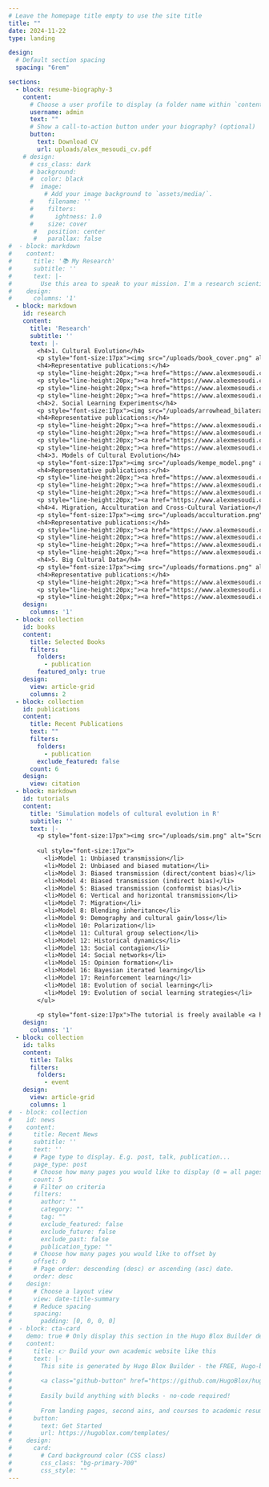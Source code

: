 ```yaml
---
# Leave the homepage title empty to use the site title
title: ""
date: 2024-11-22
type: landing

design:
  # Default section spacing
  spacing: "6rem"

sections:
  - block: resume-biography-3
    content:
      # Choose a user profile to display (a folder name within `content/authors/`)
      username: admin
      text: ""
      # Show a call-to-action button under your biography? (optional)
      button:
        text: Download CV
        url: uploads/alex_mesoudi_cv.pdf
    # design:
      # css_class: dark
      # background:
      #  color: black
      #  image:
          # Add your image background to `assets/media/`.
      #    filename: ''
      #    filters:
      #      ightness: 1.0
      #    size: cover
       #   position: center
       #   parallax: false
#  - block: markdown
#    content:
#      title: '📚 My Research'
#      subtitle: ''
#      text: |-
#        Use this area to speak to your mission. I'm a research scientist in the Moonshot team at DeepMind.  #  I blog about machine learning, deep learning, and moonshots.
#    design:
#      columns: '1'
  - block: markdown
    id: research
    content:
      title: 'Research'
      subtitle: ''
      text: |-
        <h4>1. Cultural Evolution</h4>
        <p style="font-size:17px"><img src="/uploads/book_cover.png" alt="Cultural Evolution book cover" style="width:200px;margin-left:20px;margin-right:20px;margin-bottom:10px;float:right;">The human species has an extraordinary reliance on culture, i.e. the vast body of beliefs, knowledge and skills that we acquire from other individuals via social learning. While other species adapt to their environments primarily via genetic evolution, we adapt via cultural evolution. I am interested in how this process of cultural evolution works, its similarities and differences to genetic evolution, and how traditional social science findings and topics can be studied within an evolutionary framework.</p>
        <h4>Representative publications:</h4>
        <p style="line-height:20px;"><a href="https://www.alexmesoudi.com/publication/mesoudi-pursuing-2017/" style="font-size: 15px">Mesoudi (2017) Pursuing Darwin's curious parallel: Prospects for a science of cultural evolution. Proceedings of the National Academy of Sciences 114, 7853–7860.</a></p>
        <p style="line-height:20px;"><a href="https://www.alexmesoudi.com/publication/mesoudi-cultural-2011/" style="font-size: 15px">Mesoudi (2011) Cultural evolution: How Darwinian theory can explain human culture and synthesize the social sciences. University of Chicago Press.</a></p>
        <p style="line-height:20px;"><a href="https://www.alexmesoudi.com/publication/mesoudi-towards-2006/" style="font-size: 15px">Mesoudi, Whiten and Laland (2006) Towards a unified science of cultural evolution. Behavioral and Brain Sciences 29, 329–383.</a></p>
        <p style="line-height:20px;"><a href="https://www.alexmesoudi.com/publication/mesoudi-is-2004/" style="font-size: 15px">Mesoudi, Whiten and Laland (2004) Is human cultural evolution Darwinian? Evidence reviewed from the perspective of The Origin of Species. Evolution 58, 1–11.</a></p><br>
        <h4>2. Social Learning Experiments</h4>
        <p style="font-size:17px"><img src="/uploads/arrowhead_bilateral.jpg" alt="Arrowhead task screenshot" style="width:350px;margin-left:20px;margin-right:20px;margin-bottom:10px;float:right;">Learning from others, aka 'social learning', lies at the heart of human culture. I have run lab experiments examining how people learn from one another, who they learn from, when they learn from others rather than alone, and what they learn. Some studies use the 'transmission chain method', where stories or task solutions are passed along linear chains of participants like the game 'Telephone'. These have found, for example, that information about social relationships and interactions is transmitted better than non-social information, and that causal understanding is not necessary for improvements in technologies over time. Other studies look at how people within small groups learn from one another over time. Often these experiments look at technological change, getting participants to design arrowheads, handaxes or other objects reflecting real-life human technology. These studies have found that people prefer to learn from successful others, but often copy others less than they should do; and that people copy prestigious people only when direct success information is unavailable.</p>
        <h4>Representative publications:</h4>
        <p style="line-height:20px;"><a href="https://www.alexmesoudi.com/publication/brand-emergence-2020/" style="font-size: 15px">Brand, Heap, Morgan & Mesoudi (2020). The emergence and adaptive use of prestige in an online social learning task. Scientific Reports 10, 12095.</a></p>
        <p style="line-height:20px;"><a href="https://www.alexmesoudi.com/publication/derex-causal-2019/" style="font-size: 15px">Derex, Bonnefon, Boyd and Mesoudi (2019) Causal understanding is not necessary for the improvement of culturally evolving technology. Nature Human Behaviour 3, 446–452.</a></p>
        <p style="line-height:20px;"><a href="https://www.alexmesoudi.com/publication/mesoudi-experimental-2011/" style="font-size: 15px">Mesoudi (2011) An experimental comparison of human social learning strategies: payoff-biased social learning is adaptive but underused. Evolution and Human Behavior 32, 334–342.</a></p>
        <p style="line-height:20px;"><a href="https://www.alexmesoudi.com/publication/mesoudi-bias-2006/" style="font-size: 15px">Mesoudi, Whiten and Dunbar (2006) A bias for social information in human cultural transmission. British Journal of Psychology 97, 405–423.</a></p><br>
        <h4>3. Models of Cultural Evolution</h4>
        <p style="font-size:17px"><img src="/uploads/kempe_model.png" alt="Kempe et al. model" style="width:350px;margin-left:20px;margin-right:20px;margin-bottom:10px;float:right;">I have used theoretical models, primarily agent-based simulations, to explore how different learning dynamics - who copies what, from whom and when - might generate large-scale patterns of cultural evolution. Previous models have looked at beliefs in partible paternity (where children have more than one biological 'father'), copycat suicide, and how the costs of acquiring ever-accumulating knowledge slows down innovation in cumulative cultural evolution.</p>
        <h4>Representative publications:</h4>
        <p style="line-height:20px;"><a href="https://www.alexmesoudi.com/publication/kempe-cultural-2014/" style="font-size: 15px">Kempe, Lycett and Mesoudi (2014) From cultural traditions to cumulative culture: Parameterizing the differences between human and nonhuman culture. Journal of Theoretical Biology 359, 29–36.</a></p>
        <p style="line-height:20px;"><a href="https://www.alexmesoudi.com/publication/mesoudi-variable-2011/" style="font-size: 15px">Mesoudi (2011) Variable cultural acquisition costs constrain cumulative cultural evolution. PLOS ONE 6, e18239.</a></p>
        <p style="line-height:20px;"><a href="https://www.alexmesoudi.com/publication/mesoudi-cultural-2009/" style="font-size: 15px">Mesoudi (2009) The cultural dynamics of copycat suicide. PLOS ONE 4, e7252.</a></p>
        <p style="line-height:20px;"><a href="https://www.alexmesoudi.com/publication/mesoudi-culturally-2007/" style="font-size: 15px">Mesoudi and Laland (2007) Culturally transmitted paternity beliefs and the evolution of human mating behaviour. Proceedings of the Royal Society B 274, 1273–1278.</a></p><br>
        <h4>4. Migration, Acculturation and Cross-Cultural Variation</h4>
        <p style="font-size:17px"><img src="/uploads/acculturation.png" alt="Acculturation of attribution style" style="width:350px;margin-left:20px;margin-right:20px;margin-bottom:10px;float:right;">Ever since our species first evolved in Africa, migration has been a constant fixture of <i>Homo sapiens</i>. 'Acculturation' describes the psychological and behavioural changes that occur as a result of migration. I have studied how acculturation affects the psychological characteristics of first and second generation British Bangladeshi migrants in London, and constructed theoretical models showing how acculturation and migration interact to shape cultural diversity over time. Lab experiments have mapped cross-cultural variation in social learning, showing higher rates of social learning in mainland China than in the West.</p>
        <h4>Representative publications:</h4>
        <p style="line-height:20px;"><a href="https://www.alexmesoudi.com/publication/kunst-decoding-2024/" style="font-size: 15px">Kunst & Mesoudi (2024). Decoding the dynamics of cultural change: A cultural evolution approach to the psychology of acculturation. Personality and Social Psychology Review</a></p>
        <p style="line-height:20px;"><a href="https://www.alexmesoudi.com/publication/mesoudi-migration-2018/" style="font-size: 15px">Mesoudi (2018) Migration, acculturation, and the maintenance of between-group cultural variation. PLOS ONE 13, e0205573.</a></p>
        <p style="line-height:20px;"><a href="https://www.alexmesoudi.com/publication/mesoudi-how-2016/" style="font-size: 15px">Mesoudi, Magid and Hussain (2016) How do people become W.E.I.R.D.? Migration reveals the cultural transmission mechanisms underlying variation in psychological processes. PLOS ONE 11, e0147162.</a></p>
        <p style="line-height:20px;"><a href="https://www.alexmesoudi.com/publication/mesoudi-higher-2015/" style="font-size: 15px">Mesoudi, Chang, Murray and Lu (2015) Higher frequency of social learning in China than in the West shows cultural variation in the dynamics of cultural evolution. Proceedings of the Royal Society B 282, 20142209.</a></p><br>
        <h4>5. Big Cultural Data</h4>
        <p style="font-size:17px"><img src="/uploads/formations.png" alt="Football formations" style="width:350px;margin-left:20px;margin-right:20px;margin-left:20px;margin-bottom:10px;float:right;">The digital age has yielded big cultural datasets that can be used to quantitatively analyse patterns of real-life cultural evolution. Recent projects have analysed and explained large-scale, long-term change in pop music lyrics, football tactics and tweets related to the Netflix documentary Our Planet.</p>
        <h4>Representative publications:</h4>
        <p style="line-height:20px;"><a href="https://www.alexmesoudi.com/publication/acerbi-sentiment-2023/" style="font-size: 15px">Acerbi, Burns, Cabuk, Kryczka, Trapp, Valletta and Mesoudi (2023) Sentiment analysis of the Twitter response to Netflix's Our Planet documentary. Conservation Biology 37(4), e14060.</a></p>
        <p style="line-height:20px;"><a href="https://www.alexmesoudi.com/publication/mesoudi-cultural-2020/" style="font-size: 15px">Mesoudi (2020) Cultural evolution of football tactics: strategic social learning in managers' choice of formation. Evolutionary Human Sciences 2, e25.</a></p>
        <p style="line-height:20px;"><a href="https://www.alexmesoudi.com/publication/brand-cultural-2019/" style="font-size: 15px">Brand, Acerbi and Mesoudi (2019) Cultural evolution of emotional expression in 50 years of song lyrics. Evolutionary Human Sciences 1, e11.</a></p>
    design:
      columns: '1'
  - block: collection
    id: books
    content:
      title: Selected Books
      filters:
        folders:
          - publication
        featured_only: true
    design:
      view: article-grid
      columns: 2
  - block: collection
    id: publications
    content:
      title: Recent Publications
      text: ""
      filters:
        folders:
          - publication
        exclude_featured: false
      count: 6
    design:
      view: citation
  - block: markdown
    id: tutorials
    content:
      title: 'Simulation models of cultural evolution in R'
      subtitle: ''
      text: |-
        <p style="font-size:17px"><img src="/uploads/sim.png" alt="Screenshots of cultural evolution simulations"> <a href="https://github.com/amesoudi/cultural_evolution_ABM_tutorial">This tutorial</a> shows how to create very simple simulation or agent-based models of cultural evolution in R. It uses the RStudio notebook or RMarkdown (.Rmd) format, allowing you to execute code as you read the explanatory text. Each model is contained in a separate RMarkdown file which you can open in RStudio. Currently these are:</p>
        
        <ul style="font-size:17px">
          <li>Model 1: Unbiased transmission</li>
          <li>Model 2: Unbiased and biased mutation</li>
          <li>Model 3: Biased transmission (direct/content bias)</li>
          <li>Model 4: Biased transmission (indirect bias)</li>
          <li>Model 5: Biased transmission (conformist bias)</li>
          <li>Model 6: Vertical and horizontal transmission</li>
          <li>Model 7: Migration</li>
          <li>Model 8: Blending inheritance</li>
          <li>Model 9: Demography and cultural gain/loss</li>
          <li>Model 10: Polarization</li>
          <li>Model 11: Cultural group selection</li>
          <li>Model 12: Historical dynamics</li>
          <li>Model 13: Social contagion</li>
          <li>Model 14: Social networks</li>
          <li>Model 15: Opinion formation</li>
          <li>Model 16: Bayesian iterated learning</li>
          <li>Model 17: Reinforcement learning</li>
          <li>Model 18: Evolution of social learning</li>
          <li>Model 19: Evolution of social learning strategies</li>
        </ul>
        
        <p style="font-size:17px">The tutorial is freely available <a href="https://github.com/amesoudi/cultural_evolution_ABM_tutorial">in this github repository</a>. An online version which contains the compiled models with outputs can be found <a href="https://bookdown.org/amesoudi/ABMtutorial_bookdown/">on this bookdown site</a>.</p>
    design:
      columns: '1'
  - block: collection
    id: talks
    content:
      title: Talks
      filters:
        folders:
          - event
    design:
      view: article-grid
      columns: 1
#  - block: collection
#    id: news
#    content:
#      title: Recent News
#      subtitle: ''
#      text: ''
#      # Page type to display. E.g. post, talk, publication...
#      page_type: post
#      # Choose how many pages you would like to display (0 = all pages)
#      count: 5
#      # Filter on criteria
#      filters:
#        author: ""
#        category: ""
#        tag: ""
#        exclude_featured: false
#        exclude_future: false
#        exclude_past: false
#        publication_type: ""
#      # Choose how many pages you would like to offset by
#      offset: 0
#      # Page order: descending (desc) or ascending (asc) date.
#      order: desc
#    design:
#      # Choose a layout view
#      view: date-title-summary
#      # Reduce spacing
#      spacing:
#        padding: [0, 0, 0, 0]
#  - block: cta-card
#    demo: true # Only display this section in the Hugo Blox Builder demo site
#    content:
#      title: 👉 Build your own academic website like this
#      text: |-
#        This site is generated by Hugo Blox Builder - the FREE, Hugo-based open source website builder trusted by 250,000+ academics like you.
#
#        <a class="github-button" href="https://github.com/HugoBlox/hugo-blox-builder" data-color-scheme="no-preference: light; light: light; dark: dark;" data-icon="octicon-star" data-size="large" data-show-count="true" aria-label="Star HugoBlox/hugo-blox-builder on GitHub">Star</a>
#
#        Easily build anything with blocks - no-code required!
#        
#        From landing pages, second ains, and courses to academic resumés, conferences, and tech blogs.
#      button:
#        text: Get Started
#        url: https://hugoblox.com/templates/
#    design:
#      card:
#        # Card background color (CSS class)
#        css_class: "bg-primary-700"
#        css_style: ""
---
```

